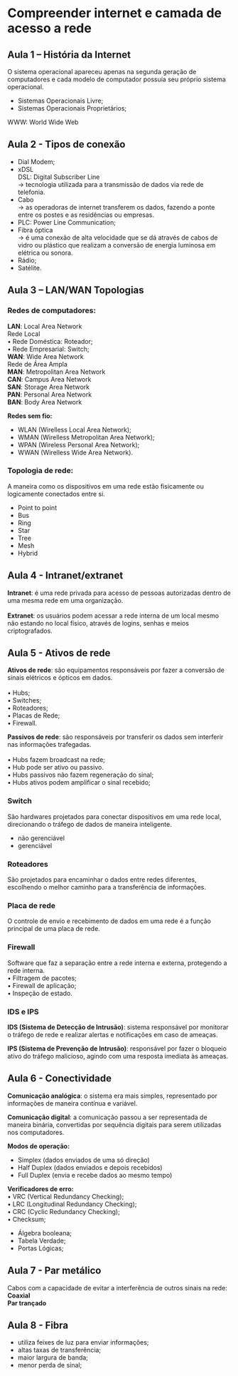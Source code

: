 # Compreender internet e camada de acesso a rede

## Aula 1 – História da Internet

O sistema operacional apareceu apenas na segunda geração de computadores e cada modelo de computador possuía seu próprio sistema operacional.

- Sistemas Operacionais Livre;
- Sistemas Operacionais Proprietários;

WWW: World Wide Web

## Aula 2 - Tipos de conexão

- Dial Modem;
- xDSL<br>
DSL: Digital Subscriber Line<br>
-> tecnologia utilizada para a transmissão de dados via rede de telefonia.
- Cabo<br>
-> as operadoras de internet transferem os dados, fazendo a ponte entre os postes e as residências ou empresas.
- PLC: Power Line Communication;
- Fibra óptica<br>
-> é uma conexão de alta velocidade que se dá através de cabos de vidro ou plástico que realizam a conversão de energia luminosa em elétrica ou sonora.
- Rádio;
- Satélite.

## Aula 3 – LAN/WAN Topologias

### Redes de computadores:

**LAN**: Local Area Network<br>
Rede Local<br>
    • Rede Doméstica: Roteador;<br>
    • Rede Empresarial: Switch;<br>
**WAN**: Wide Area Network<br>
Rede de Área Ampla<br>
**MAN**: Metropolitan Area Network<br>
**CAN**: Campus Area Network<br>
**SAN**: Storage Area Network<br>
**PAN**: Personal Area Network<br>
**BAN**: Body Area Network<br>

**Redes sem fio:**
- WLAN (Wirelless Local Area Network);
- WMAN (Wirelless Metropolitan Area Network);
- WPAN (Wireless Personal Area Network);
- WWAN (Wirelless Wide Area Network).

### Topologia de rede:
A maneira como os dispositivos em uma rede estão fisicamente ou logicamente conectados entre si.

- Point to point
- Bus
- Ring
- Star
- Tree
- Mesh
- Hybrid

## Aula 4 - Intranet/extranet

**Intranet**: é uma rede privada para acesso de pessoas autorizadas dentro de uma mesma rede em uma organização. <br><br>
**Extranet**: os usuários podem acessar a rede interna de um local mesmo não estando no local físico, através de logins, senhas e meios criptografados.

## Aula 5 - Ativos de rede

**Ativos de rede**: são equipamentos responsáveis por fazer a conversão de sinais elétricos e ópticos em dados.<br>
<br>
• Hubs; <br>
• Switches; <br>
• Roteadores; <br>
• Placas de Rede; <br>
• Firewall. <br>

**Passivos de rede**: são responsáveis por transferir os dados sem interferir nas informações trafegadas. <br> 
<br>
• Hubs fazem broadcast na rede; <br>
• Hub pode ser ativo ou passivo. <br>
• Hubs passivos não fazem regeneração do sinal; <br>
• Hubs ativos podem amplificar o sinal recebido; <br>

### Switch

São hardwares projetados para conectar dispositivos em uma rede local, direcionando o tráfego de dados de maneira inteligente.

- não gerenciável 
- gerenciável 

### Roteadores

São projetados para encaminhar o dados entre redes diferentes, escolhendo o melhor caminho para a transferência de informações.

### Placa de rede

O controle de envio e recebimento de dados em uma rede é a função principal de uma placa de rede.

### Firewall

Software que faz a separação entre a rede interna e externa, protegendo a rede interna. <br>
• Filtragem de pacotes;<br>
• Firewall de aplicação;<br>
• Inspeção de estado.<br>

### IDS e IPS

**IDS (Sistema de Detecção de Intrusão)**: sistema responsável por monitorar o tráfego de rede e realizar alertas e notificações em caso de ameaças.<br>


**IPS (Sistema de Prevenção de Intrusão)**: responsável por fazer o bloqueio ativo do tráfego malicioso, agindo com uma resposta imediata às ameaças.<br>

## Aula 6 - Conectividade

**Comunicação analógica**: o sistema era mais simples, representado por informações de maneira contínua e variável. <br>

**Comunicação digital**: a comunicação passou a ser representada de maneira binária, convertidas por sequência digitais para serem utilizadas nos computadores. <br>

**Modos de operação:**<br>

- Simplex (dados enviados de uma só direção)<br>
- Half Duplex (dados enviados e depois recebidos)<br>
- Full Duplex (envia e recebe dados ao mesmo tempo)<br>

**Verificadores de erro:**<br>
• VRC (Vertical Redundancy Checking);<br>
• LRC (Longitudinal Redundancy Checking);<br>
• CRC (Cyclic Redundancy Checking);<br>
• Checksum;<br>

- Álgebra booleana;
- Tabela Verdade;
- Portas Lógicas;

## Aula 7 - Par metálico

Cabos com a capacidade de evitar a interferência de outros sinais na rede:<br>
**Coaxial** <br>
**Par trançado** <br>

## Aula 8 - Fibra

- utiliza feixes de luz para enviar informações;
- altas taxas de transferência;
- maior largura de banda;
- menor perda de sinal;
